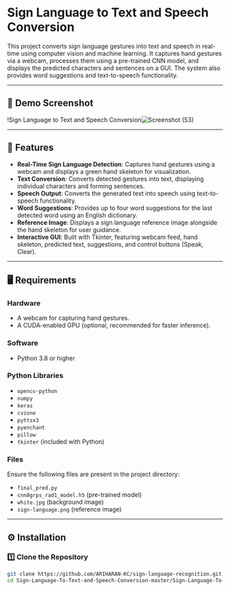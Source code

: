 # Sign Language to Text and Speech Conversion

This project converts sign language gestures into text and speech in real-time using computer vision and machine learning. It captures hand gestures via a webcam, processes them using a pre-trained CNN model, and displays the predicted characters and sentences on a GUI. The system also provides word suggestions and text-to-speech functionality.

---

## 📸 Demo Screenshot

!Sign Language to Text and Speech Conversion![Screenshot (53)](https://github.com/user-attachments/assets/9efe854a-114b-4437-a381-4645c75e321e)

---

## 🚀 Features

- **Real-Time Sign Language Detection**: Captures hand gestures using a webcam and displays a green hand skeleton for visualization.
- **Text Conversion**: Converts detected gestures into text, displaying individual characters and forming sentences.
- **Speech Output**: Converts the generated text into speech using text-to-speech functionality.
- **Word Suggestions**: Provides up to four word suggestions for the last detected word using an English dictionary.
- **Reference Image**: Displays a sign language reference image alongside the hand skeleton for user guidance.
- **Interactive GUI**: Built with Tkinter, featuring webcam feed, hand skeleton, predicted text, suggestions, and control buttons (Speak, Clear).

---

## 🖥️ Requirements

### Hardware

- A webcam for capturing hand gestures.
- A CUDA-enabled GPU (optional, recommended for faster inference).

### Software

- Python 3.8 or higher

### Python Libraries

- `opencv-python`
- `numpy`
- `keras`
- `cvzone`
- `pyttsx3`
- `pyenchant`
- `pillow`
- `tkinter` (included with Python)

### Files

Ensure the following files are present in the project directory:

- `final_pred.py`
- `cnn8grps_rad1_model.h5` (pre-trained model)
- `white.jpg` (background image)
- `sign-language.png` (reference image)

---

## ⚙️ Installation

### 1️⃣ Clone the Repository

```bash
git clone https://github.com/ARIHARAN-KC/sign-language-recognition.git
cd Sign-Language-To-Text-and-Speech-Conversion-master/Sign-Language-To-Text-and-Speech-Conversion-master
